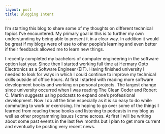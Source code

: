 ```yaml
---
layout: post
title: Blogging Intent
---
```


I’m starting this blog to share some of my thoughts on different technical topics I’ve encountered. My primary goal in this is to further my own understanding by being able to present it in a clear way. In addition it would be great if my blogs were of use to other people’s learning and even better if their feedback allowed me to learn new things.

I recently completed my bachelors of computer engineering in the software option last year. Since then I started working full time at Hermary Opto Electronics as a Software Engineer (EIT). Having finished university I needed to look for ways in which I could continue to improve my technical skills outside of office hours. At first I started with reading more software development books and working on personal projects. The largest change since university occurred when I was reading The Clean Coder and Robert C. Martin suggests using podcasts to expand one’s professional development. Now I do all the time especially as it is so easy to do while commuting to work or exercising. I’m hoping to go over some of the things I learned from reading these books and listening to podcasts in my blog as well as other programming issues I come across. At first I will be writing about some past events in the last few months but I plan to get more current and eventually be posting very recent news.
